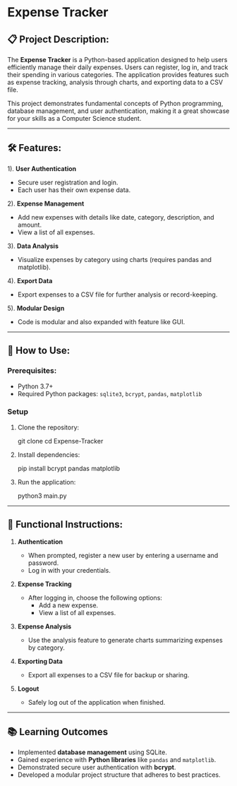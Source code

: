 # Expense Tracker

## 📋 Project Description:

The **Expense Tracker** is a Python-based application designed to help users efficiently manage their daily expenses. Users can register, log in, and track their spending in various categories. The application provides features such as expense tracking, analysis through charts, and exporting data to a CSV file. 

This project demonstrates fundamental concepts of Python programming, database management, and user authentication, making it a great showcase for your skills as a Computer Science student.

---

## 🛠️ Features:

1). **User Authentication**  
   - Secure user registration and login.
   - Each user has their own expense data.

2). **Expense Management**  
   - Add new expenses with details like date, category, description, and amount.
   - View a list of all expenses.

3). **Data Analysis**  
   - Visualize expenses by category using charts (requires pandas and matplotlib).

4). **Export Data**  
   - Export expenses to a CSV file for further analysis or record-keeping.

5). **Modular Design**  
   - Code is modular and also expanded with feature like GUI.

---

## 🚀 How to Use:

### Prerequisites:
- Python 3.7+
- Required Python packages: `sqlite3`, `bcrypt`, `pandas`, `matplotlib`

### Setup
1. Clone the repository:
   
   git clone <your-repo-URL>
   cd Expense-Tracker
   
2. Install dependencies:
   
   pip install bcrypt pandas matplotlib
  
3. Run the application:
   
   python3 main.py

---

## 🔧 Functional Instructions:

1. **Authentication**
   - When prompted, register a new user by entering a username and password.
   - Log in with your credentials.

2. **Expense Tracking**
   - After logging in, choose the following options:
     - Add a new expense.
     - View a list of all expenses.

3. **Expense Analysis**
   - Use the analysis feature to generate charts summarizing expenses by category.

4. **Exporting Data**
   - Export all expenses to a CSV file for backup or sharing.

5. **Logout**
   - Safely log out of the application when finished.

---

## 📚 Learning Outcomes
- Implemented **database management** using SQLite.
- Gained experience with **Python libraries** like `pandas` and `matplotlib`.
- Demonstrated secure user authentication with **bcrypt**.
- Developed a modular project structure that adheres to best practices.

